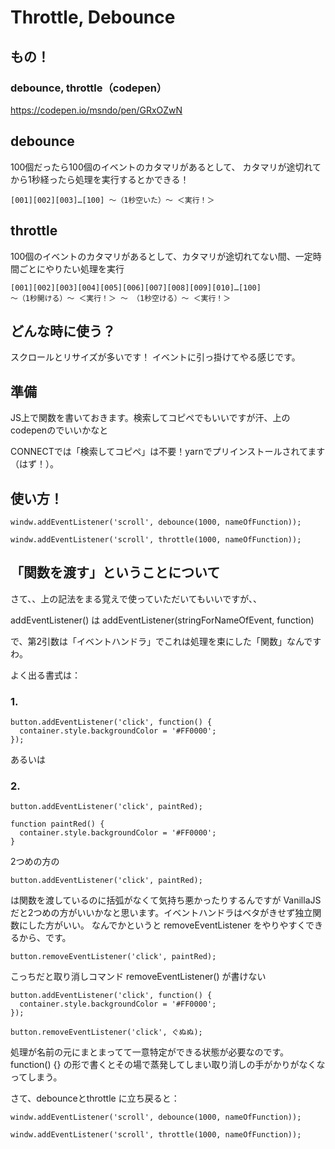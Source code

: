 # Throttle, Debounce


## もの！
### debounce, throttle（codepen）
https://codepen.io/msndo/pen/GRxOZwN

## debounce
100個だったら100個のイベントのカタマリがあるとして、
カタマリが途切れてから1秒経ったら処理を実行するとかできる！

```
[001][002][003]…[100] 〜（1秒空いた）〜 ＜実行！＞
```

## throttle
100個のイベントのカタマリがあるとして、カタマリが途切れてない間、一定時間ごとにやりたい処理を実行

```
[001][002][003][004][005][006][007][008][009][010]…[100]
〜（1秒開ける）〜 ＜実行！＞ 〜 （1秒空ける）〜 ＜実行！＞ 
```

## どんな時に使う？
スクロールとリサイズが多いです！
イベントに引っ掛けてやる感じです。

## 準備
JS上で関数を書いておきます。検索してコピペでもいいですが汗、上のcodepenのでいいかなと

CONNECTでは「検索してコピペ」は不要！yarnでプリインストールされてます（はず！）。

## 使い方！

```
windw.addEventListener('scroll', debounce(1000, nameOfFunction));
```

```
windw.addEventListener('scroll', throttle(1000, nameOfFunction));
```





## 「関数を渡す」ということについて

さて、、上の記法をまる覚えで使っていただいてもいいですが、、

addEventListener() は
addEventListener(stringForNameOfEvent, function)

で、第2引数は「イベントハンドラ」でこれは処理を束にした「関数」なんですわ。

よく出る書式は：

### 1.

```
button.addEventListener('click', function() {
  container.style.backgroundColor = '#FF0000';
});
```

あるいは

### 2.

```
button.addEventListener('click', paintRed);

function paintRed() {
  container.style.backgroundColor = '#FF0000';
}
```

2つめの方の

```
button.addEventListener('click', paintRed);
```

は関数を渡しているのに括弧がなくて気持ち悪かったりするんですが
VanillaJSだと2つめの方がいいかなと思います。イベントハンドラはベタがきせず独立関数にした方がいい。
なんでかというと removeEventListener をやりやすくできるから、です。

```
button.removeEventListener('click', paintRed);
```

こっちだと取り消しコマンド removeEventListener() が書けない

```
button.addEventListener('click', function() {
  container.style.backgroundColor = '#FF0000';
});
```

```
button.removeEventListener('click', ぐぬぬ);
```

処理が名前の元にまとまってて一意特定ができる状態が必要なのです。
function() {} の形で書くとその場で蒸発してしまい取り消しの手がかりがなくなってしまう。


さて、debounceとthrottle に立ち戻ると：

```
windw.addEventListener('scroll', debounce(1000, nameOfFunction));
```

```
windw.addEventListener('scroll', throttle(1000, nameOfFunction));
```


